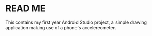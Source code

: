 # READ ME

This contains my first year Android Studio project, a simple drawing application making use of a phone's accelereometer.
